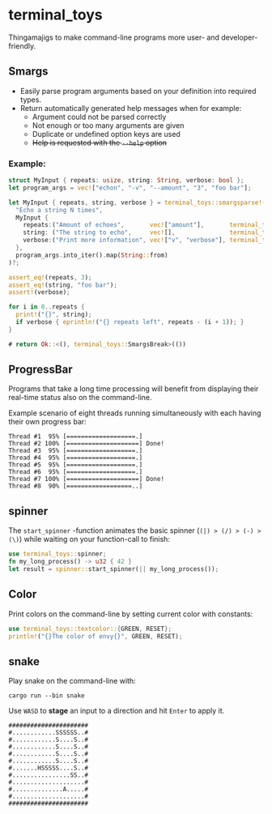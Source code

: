 # terminal_toys
Thingamajigs to make command-line programs more user- and developer-friendly.

## Smargs
- Easily parse program arguments based on your definition into required types.
- Return automatically generated help messages when for example:
  - Argument could not be parsed correctly
  - Not enough or too many arguments are given
  - Duplicate or undefined option keys are used
  - ~~Help is requested with the `--help` option~~

### Example:
```rust
struct MyInput { repeats: usize, string: String, verbose: bool };
let program_args = vec!["echon", "-v", "--amount", "3", "foo bar"];

let MyInput { repeats, string, verbose } = terminal_toys::smargsparse!(
  "Echo a string N times",
  MyInput {
    repeats:("Amount of echoes",       vec!["amount"],       terminal_toys::SmargKind::Required),
    string: ("The string to echo",     vec![],               terminal_toys::SmargKind::Required),
    verbose:("Print more information", vec!["v", "verbose"], terminal_toys::SmargKind::Flag)
  },
  program_args.into_iter().map(String::from)
)?;

assert_eq!(repeats, 3);
assert_eq!(string, "foo bar");
assert!(verbose);

for i in 0..repeats {
  print!("{}", string);
  if verbose { eprintln!("{} repeats left", repeats - (i + 1)); }
}

# return Ok::<(), terminal_toys::SmargsBreak>(())
```

## ProgressBar
Programs that take a long time processing will benefit from displaying their real-time status also on the command-line.

Example scenario of eight threads running simultaneously with each having their own progress bar:
```ignore
Thread #1  95% [===================.]
Thread #2 100% [====================] Done!
Thread #3  95% [===================.]
Thread #4  95% [===================.]
Thread #5  95% [===================.]
Thread #6  95% [===================.]
Thread #7 100% [====================] Done!
Thread #8  90% [==================..]
```
## spinner
The `start_spinner` -function animates the basic spinner (`(|) > (/) > (-) >
(\)`) while waiting on your function-call to finish:
```rust
use terminal_toys::spinner;
fn my_long_process() -> u32 { 42 }
let result = spinner::start_spinner(|| my_long_process());
```

## Color
Print colors on the command-line by setting current color with constants:
```rust
use terminal_toys::textcolor::{GREEN, RESET};
println!("{}The color of envy{}", GREEN, RESET);
```

## snake
Play snake on the command-line with:
```ignore
cargo run --bin snake
```
Use `WASD` to __stage__ an input to a direction and hit `Enter` to apply it.

```ignore
######################
#............SSSSSS..#
#............S....S..#
#............S....S..#
#............S....S..#
#............S....S..#
#.......HSSSSS....S..#
#................SS..#
#....................#
#..............A.....#
#....................#
######################
```
